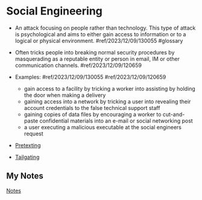 # Social Engineering
- An attack focusing on people rather than technology. This type of attack is psychological and aims to either gain access to information or to a logical or physical environment. #ref/2023/12/09/130055 #glossary 

- Often tricks people into breaking normal security procedures by masquerading as a reputable entity or person in email, IM or other communication channels. #ref/2023/12/09/120659
- Examples: #ref/2023/12/09/130055 #ref/2023/12/09/120659
	- gain access to a facility by tricking a worker into assisting by holding the door when making a delivery
	- gaining access into a network by tricking a user into revealing their account credentials to the false technical support staff
	- gaining copies of data files by encouraging a worker to cut-and-paste confidential materials into an e-mail or social networking post
	- a user executing a malicious executable at the social engineers request

- [Pretexting](pretexting.md)
- [Tailgating](tailgating.md)
## My Notes
[Notes](mynotes/social-engineering-notes.md)
